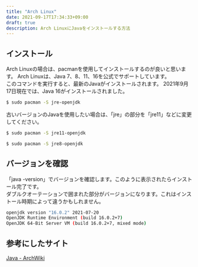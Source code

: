 ```yaml
---
title: "Arch Linux"
date: 2021-09-17T17:34:33+09:00
draft: true
description: Arch LinuxにJavaをインストールする方法
---
```


## インストール
Arch Linuxの場合は、pacmanを使用してインストールするのが良いと思います。
Arch Linuxは、Java 7、8、11、16を公式でサポートしています。  
このコマンドを実行すると、最新のJavaがインストールされます。
2021年9月17日現在では、Java 16がインストールされました。
```bash
$ sudo pacman -S jre-openjdk
```

古いバージョンのJavaを使用したい場合は、「jre」の部分を「jre11」などに変更してください。
```bash
$ sudo pacman -S jre11-openjdk
```
```bash
$ sudo pacman -S jre8-openjdk
```
## バージョンを確認
「java -version」でバージョンを確認します。このように表示されたらインストール完了です。  
ダブルクオーテーションで囲まれた部分がバージョンになります。これはインストール時期によって違うかもしれません。
```bash
openjdk version "16.0.2" 2021-07-20
OpenJDK Runtime Environment (build 16.0.2+7)
OpenJDK 64-Bit Server VM (build 16.0.2+7, mixed mode)
```

## 参考にしたサイト
[Java - ArchWiki](https://wiki.archlinux.org/title/Java)